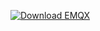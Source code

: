 [![Download EMQX](https://assets.emqx.com/images/e2cc0aaefbaacbd6f6a88d59f9d14877.jpg)](https://www.emqx.io/downloads)
